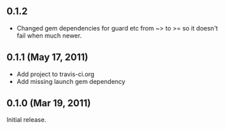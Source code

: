 ## 0.1.2
  * Changed gem dependencies for guard etc from ~> to >= so it doesn't fail when much newer.

## 0.1.1 (May 17, 2011)

  * Add project to travis-ci.org
  * Add missing launch gem dependency

## 0.1.0 (Mar 19, 2011)

Initial release.
